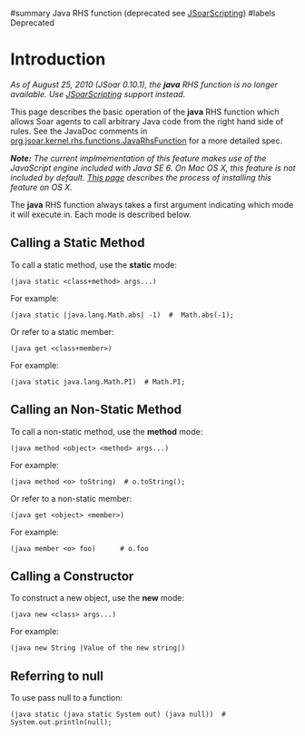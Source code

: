 ﻿#summary Java RHS function (deprecated see [JSoarScripting](JSoarScripting.md))
#labels Deprecated

# Introduction #

_As of August 25, 2010 (JSoar 0.10.1), the **java** RHS function is no longer available. Use [JSoarScripting](JSoarScripting.md) support instead._

This page describes the basic operation of the **java** RHS function which allows Soar agents to call arbitrary Java code from the right hand side of rules. See the JavaDoc comments in [org.jsoar.kernel.rhs.functions.JavaRhsFunction](http://code.google.com/p/jsoar/source/browse/trunk/jsoar/src/org/jsoar/kernel/rhs/functions/JavaRhsFunction.java) for a more detailed spec.

_**Note:** The current implmementation of this feature makes use of the JavaScript engine included with Java SE 6. On Mac OS X, this feature is not included by default. [This page](http://jmesnil.net/weblog/2008/05/14/how-to-include-javascript-engine-in-apples-java-6-vm) describes the process of installing this feature on OS X._

The **java** RHS function always takes a first argument indicating which mode it will execute in. Each mode is described below.

## Calling a Static Method ##
To call a static method, use the **static** mode:
```
(java static <class+method> args...)
```
For example:
```
(java static |java.lang.Math.abs| -1)  #  Math.abs(-1);
```

Or refer to a static member:
```
(java get <class+member>)
```
For example:
```
(java static java.lang.Math.PI)  # Math.PI;
```

## Calling an Non-Static Method ##
To call a non-static method, use the **method** mode:
```
(java method <object> <method> args...)
```
For example:
```
(java method <o> toString)  # o.toString();
```

Or refer to a non-static member:
```
(java get <object> <member>)
```
For example:
```
(java member <o> foo)      # o.foo
```

## Calling a Constructor ##
To construct a new object, use the **new** mode:
```
(java new <class> args...)
```
For example:
```
(java new String |Value of the new string|)
```

## Referring to null ##
To use pass null to a function:
```
(java static (java static System out) (java null))  # System.out.println(null);
```